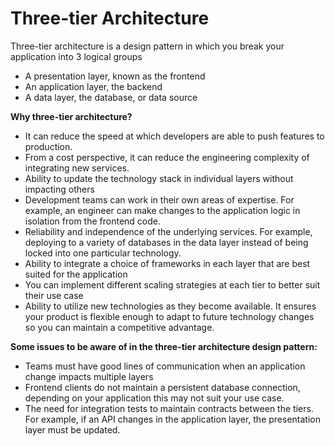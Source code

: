 # Three-tier Architecture

Three-tier architecture is a design pattern in which you break your application into 3 logical groups

- A presentation layer, known as the frontend
- An application layer, the backend
- A data layer, the database, or data source

**Why three-tier architecture?**

- It can reduce the speed at which developers are able to push features to production.
- From a cost perspective, it can reduce the engineering complexity of integrating new services.
- Ability to update the technology stack in individual layers without impacting others
- Development teams can work in their own areas of expertise. For example, an engineer can make changes to the application logic in isolation from the frontend code.
- Reliability and independence of the underlying services. For example, deploying to a variety of databases in the data layer instead of being locked into one particular technology.
- Ability to integrate a choice of frameworks in each layer that are best suited for the application
- You can implement different scaling strategies at each tier to better suit their use case
- Ability to utilize new technologies as they become available. It ensures your product is flexible enough to adapt to future technology changes so you can maintain a competitive advantage.

**Some issues to be aware of in the three-tier architecture design pattern:**

- Teams must have good lines of communication when an application change impacts multiple layers
- Frontend clients do not maintain a persistent database connection, depending on your application this may not suit your use case.
- The need for integration tests to maintain contracts between the tiers. For example, if an API changes in the application layer, the presentation layer must be updated.
